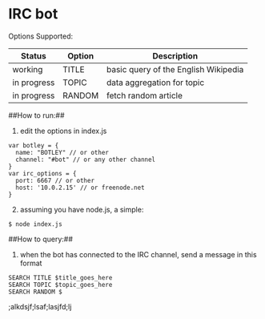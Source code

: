 **IRC bot**
==========

Options Supported:

| Status | Option | Description |
| --- | --- | --- |
| working | TITLE | basic query of the English Wikipedia |
| in progress | TOPIC | data aggregation for topic | 
| in progress | RANDOM | fetch random article |

##How to run:##

1. edit the options in index.js
```
var botley = {
  name: "BOTLEY" // or other
  channel: "#bot" // or any other channel
}
var irc_options = {
  port: 6667 // or other
  host: '10.0.2.15' // or freenode.net
}
```
2.  assuming you have node.js, a simple:
```
$ node index.js
```
##How to query:##
1. when the bot has connected to the IRC channel, send a message in this format
```
SEARCH TITLE $title_goes_here
SEARCH TOPIC $topic_goes_here
SEARCH RANDOM $
```

;alkdsjf;lsaf;lasjfd;lj

